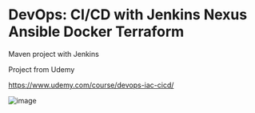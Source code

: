 # DevOps: CI/CD with Jenkins Nexus Ansible Docker Terraform
Maven project with Jenkins

Project from Udemy


https://www.udemy.com/course/devops-iac-cicd/

![image](https://user-images.githubusercontent.com/39504405/199947579-4882bd90-6244-442e-be6b-aa7b1250272f.png)
